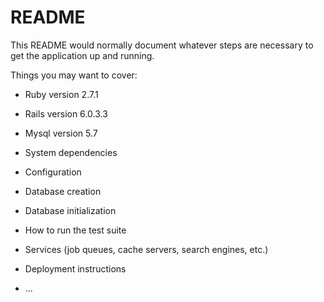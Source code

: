 # README

This README would normally document whatever steps are necessary to get the
application up and running.

Things you may want to cover:

* Ruby version
  2.7.1
* Rails version
  6.0.3.3
* Mysql version
  5.7
* System dependencies
  
* Configuration

* Database creation

* Database initialization

* How to run the test suite

* Services (job queues, cache servers, search engines, etc.)

* Deployment instructions

* ...
